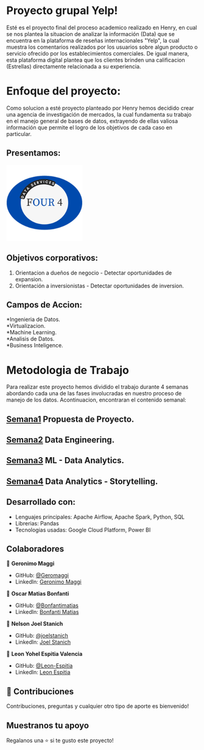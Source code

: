 # Proyecto grupal Yelp!

Esté es el proyecto final del proceso academico realizado en Henry, en cual se nos plantea la situacion de analizar la información (Data) que se encuentra en la plataforma de reseñas internacionales "Yelp", la cual muestra los comentarios realizados por los usuarios sobre algun producto o servicio ofrecido por los establecimientos comerciales. De igual manera, esta plataforma digital plantea que los clientes brinden una calificacion (Estrellas) directamente relacionada a su experiencia.

# Enfoque del proyecto:
Como solucion a esté proyecto planteado por Henry hemos decidido crear una agencia de investigación de mercados, la cual fundamenta su trabajo en el manejo general de bases de datos, extrayendo de ellas valiosa información que permite el logro de los objetivos de cada caso en particular.

## Presentamos:
<img src="Assets/Data%20Services.png" width = 200>

## Objetivos corporativos:
1. Orientacion a dueños de negocio - Detectar oportunidades de expansion.
2. Orientación a inversionistas - Detectar oportunidades de inversion.

## Campos de Accion:
*Ingenieria de Datos.<br>
*Virtualizacion.<br>
*Machine Learning.<br>
*Analisis de Datos.<br>
*Business Inteligence.<br>


# Metodologia de Trabajo
Para realizar este proyecto hemos dividido el trabajo durante 4 semanas abordando cada una de las fases involucradas en nuestro proceso de manejo de los datos. Acontinuacion, encontraran el contenido semanal:<br>
## [Semana1](https://github.com/Leon-Espitia/Yelp_PGrupal_11/tree/main/Semana%201) Propuesta de Proyecto.<br>
## [Semana2](https://github.com/Leon-Espitia/Yelp_PGrupal_11/tree/main/Semana%202) Data Engineering.<br>
## [Semana3](https://github.com/Leon-Espitia/Yelp_PGrupal_11/tree/main/Semana%203) ML - Data Analytics.<br>
## [Semana4](https://github.com/Leon-Espitia/Yelp_PGrupal_11/tree/main/Semana%203) Data Analytics - Storytelling.<br>

## Desarrollado con:

- Lenguajes principales: Apache Airflow, Apache Spark, Python, SQL
- Librerias: Pandas
- Tecnologias usadas: Google Cloud Platform, Power BI

## Colaboradores

👤 **Geronimo Maggi**

- GitHub: [@Geromaggi](https://github.com/Geromaggi)
- LinkedIn: [Geronimo Maggi](https://www.linkedin.com/in/geronimo-maggi-data-scientist)

👤 **Oscar Matias Bonfanti**

- GitHub: [@Bonfantimatias](https://github.com/Bonfantimatias)
- LinkedIn: [Bonfanti Matias](https://linkedin.com/in/matiasbonfanti)

👤 **Nelson Joel Stanich**

- GitHub: [@joelstanich](https://github.com/joelstanich)
- LinkedIn: [Joel Stanich](https://linkedin.com/in/joelstanich)

👤 **Leon Yohel Espitia Valencia**

- GitHub: [@Leon-Espitia](https://github.com/Leon-Espitia)
- LinkedIn: [Leon Espitia](https://www.linkedin.com/in/leon-espitia/)

## 🤝 Contribuciones

Contribuciones, preguntas y cualquier otro tipo de aporte es bienvenido!


## Muestranos tu apoyo

Regalanos una ⭐️ si te gusto este proyecto!
